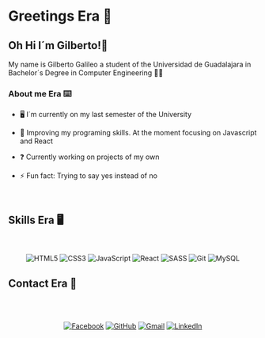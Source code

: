 # Greetings Era 🤚   

## Oh Hi I´m Gilberto!👋
My name is Gilberto Galileo a student of the Universidad de Guadalajara in Bachelor´s Degree in Computer Engineering 💎✨  
  


### About me Era ⌨️  

- 🖥️ I´m currently on my last semester of the University    
  

- 🌱 Improving my programing skills. At the moment focusing on Javascript and React 
  

- ❓ Currently working on projects of my own
  

- ⚡ Fun fact: Trying to say yes instead of no   
  

<br>  


## Skills Era 🖥️
  
<div align="center">  

<br>

![HTML5](https://img.shields.io/badge/html5-%23E34F26.svg?style=for-the-badge&logo=html5&logoColor=white)
![CSS3](https://img.shields.io/badge/css3-%231572B6.svg?style=for-the-badge&logo=css3&logoColor=white)
![JavaScript](https://img.shields.io/badge/javascript-%23323330.svg?style=for-the-badge&logo=javascript&logoColor=%23F7DF1E)
![React](https://img.shields.io/badge/react-%2320232a.svg?style=for-the-badge&logo=react&logoColor=%2361DAFB)
![SASS](https://img.shields.io/badge/SASS-hotpink.svg?style=for-the-badge&logo=SASS&logoColor=white)
![Git](https://img.shields.io/badge/git-%23F05033.svg?style=for-the-badge&logo=git&logoColor=white)
![MySQL](https://img.shields.io/badge/mysql-4479A1.svg?style=for-the-badge&logo=mysql&logoColor=white)

 <!--!
 [NodeJS](https://img.shields.io/badge/node.js-6DA55F?style=for-the-badge&logo=node.js&logoColor=white)
 ![PHP](https://img.shields.io/badge/php-%23777BB4.svg?style=for-the-badge&logo=php&logoColor=white)
 ![Python](https://img.shields.io/badge/python-3670A0?style=for-the-badge&logo=python&logoColor=ffdd54)
 -->

</div>

## Contact Era 📧

<br>


<div align="center">  

<br>

[![Facebook](https://img.shields.io/badge/Facebook-%231877F2.svg?style=for-the-badge&logo=Facebook&logoColor=white)](https://www.facebook.com/gilbertogalileo.galangonzalez)
[![GitHub](https://img.shields.io/badge/github-%23121011.svg?style=for-the-badge&logo=github&logoColor=white)](https://github.com/iBlueKnight-92)
[![Gmail](https://img.shields.io/badge/Gmail-D14836?style=for-the-badge&logo=gmail&logoColor=white)](https://mail.google.com/mail/u/0/?tab=rm&ogbl#inbox)
[![LinkedIn](https://img.shields.io/badge/linkedin-%230077B5.svg?style=for-the-badge&logo=linkedin&logoColor=white)](https://www.linkedin.com/in/gilberto-galan/)
 
</div>
